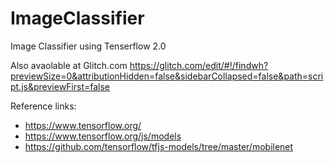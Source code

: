 # ImageClassifier
Image Classifier using Tenserflow 2.0


Also avaolable at Glitch.com
https://glitch.com/edit/#!/findwh?previewSize=0&attributionHidden=false&sidebarCollapsed=false&path=script.js&previewFirst=false

Reference links:
- https://www.tensorflow.org/
- https://www.tensorflow.org/js/models
- https://github.com/tensorflow/tfjs-models/tree/master/mobilenet
